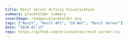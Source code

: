 ```yaml
---
title: Revit Server Activiy Visualization
summary: placeholder summary
coverImage: /images/placeholder.png
tags: ["Revit", "Revit API", "C#.Net", "Revit Server"]
date: "2018-07-13"
repo: https://github.com/ericanastas/revit-server-viz
---
```

